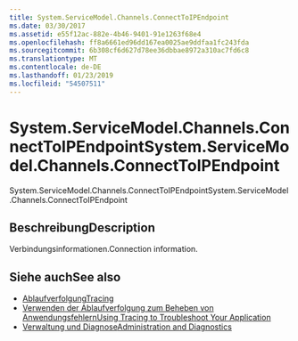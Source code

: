 ```yaml
---
title: System.ServiceModel.Channels.ConnectToIPEndpoint
ms.date: 03/30/2017
ms.assetid: e55f12ac-882e-4b46-9401-91e1263f68e4
ms.openlocfilehash: ff8a6661ed96dd167ea0025ae9ddfaa1fc243fda
ms.sourcegitcommit: 6b308cf6d627d78ee36dbbae8972a310ac7fd6c8
ms.translationtype: MT
ms.contentlocale: de-DE
ms.lasthandoff: 01/23/2019
ms.locfileid: "54507511"
---
```

# <a name="systemservicemodelchannelsconnecttoipendpoint"></a><span data-ttu-id="4fcc0-102">System.ServiceModel.Channels.ConnectToIPEndpoint</span><span class="sxs-lookup"><span data-stu-id="4fcc0-102">System.ServiceModel.Channels.ConnectToIPEndpoint</span></span>
<span data-ttu-id="4fcc0-103">System.ServiceModel.Channels.ConnectToIPEndpoint</span><span class="sxs-lookup"><span data-stu-id="4fcc0-103">System.ServiceModel.Channels.ConnectToIPEndpoint</span></span>  
  
## <a name="description"></a><span data-ttu-id="4fcc0-104">Beschreibung</span><span class="sxs-lookup"><span data-stu-id="4fcc0-104">Description</span></span>  
 <span data-ttu-id="4fcc0-105">Verbindungsinformationen.</span><span class="sxs-lookup"><span data-stu-id="4fcc0-105">Connection information.</span></span>  
  
## <a name="see-also"></a><span data-ttu-id="4fcc0-106">Siehe auch</span><span class="sxs-lookup"><span data-stu-id="4fcc0-106">See also</span></span>
- [<span data-ttu-id="4fcc0-107">Ablaufverfolgung</span><span class="sxs-lookup"><span data-stu-id="4fcc0-107">Tracing</span></span>](../../../../../docs/framework/wcf/diagnostics/tracing/index.md)
- [<span data-ttu-id="4fcc0-108">Verwenden der Ablaufverfolgung zum Beheben von Anwendungsfehlern</span><span class="sxs-lookup"><span data-stu-id="4fcc0-108">Using Tracing to Troubleshoot Your Application</span></span>](../../../../../docs/framework/wcf/diagnostics/tracing/using-tracing-to-troubleshoot-your-application.md)
- [<span data-ttu-id="4fcc0-109">Verwaltung und Diagnose</span><span class="sxs-lookup"><span data-stu-id="4fcc0-109">Administration and Diagnostics</span></span>](../../../../../docs/framework/wcf/diagnostics/index.md)
